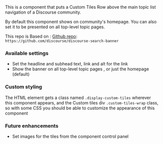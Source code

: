 This is a component that puts a Custom Tiles Row above the main topic list navigation of a Discourse community.

By default this component shows on community's homepage. You can also set it to be presented on all top-level topic pages.

This repo is Based on : [Github repo](https://github.com/discourse/discourse-search-banner): `https://github.com/discourse/discourse-search-banner`

### Available settings

- Set the headline and subhead text, link and alt for the link
- Show the banner on all top-level topic pages , or just the homepage (default)

### Custom styling

The HTML element gets a class named `.display-custom-tiles` wherever this component appears, and the Custom tiles div  `.custom-tiles-wrap` class, so with some CSS you should be able to customize the appearance of this component

### Future enhancements

- Set images for the tiles from the component control panel
